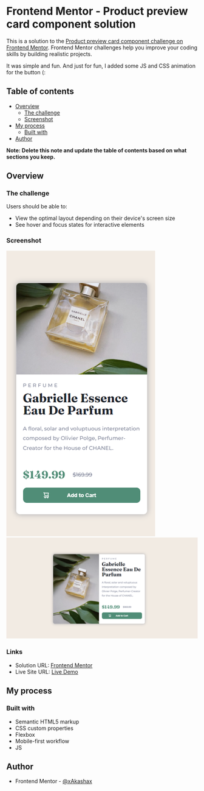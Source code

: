 # Frontend Mentor - Product preview card component solution

This is a solution to the [Product preview card component challenge on Frontend Mentor](https://www.frontendmentor.io/challenges/product-preview-card-component-GO7UmttRfa). Frontend Mentor challenges help you improve your coding skills by building realistic projects. 


It was simple and fun. And just for fun, I added some JS and CSS animation for the button (:

## Table of contents

- [Overview](#overview)
  - [The challenge](#the-challenge)
  - [Screenshot](#screenshot)
- [My process](#my-process)
  - [Built with](#built-with)
- [Author](#author)

**Note: Delete this note and update the table of contents based on what sections you keep.**

## Overview

### The challenge

Users should be able to:

- View the optimal layout depending on their device's screen size
- See hover and focus states for interactive elements

### Screenshot

![](./mobile.png)
![](./desktop.png)


### Links

- Solution URL: [Frontend Mentor](https://www.frontendmentor.io/solutions/product-preview-card-component-using-flexbox-Kd68-oVxwT)
- Live Site URL: [Live Demo](https://jocular-sunburst-ce5a87.netlify.app/)

## My process

### Built with

- Semantic HTML5 markup
- CSS custom properties
- Flexbox
- Mobile-first workflow
- JS

## Author

- Frontend Mentor - [@xAkashax](https://www.frontendmentor.io/profile/xAkashax)

